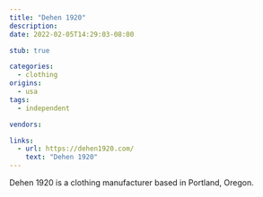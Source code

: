 ```yaml
---
title: "Dehen 1920"
description:
date: 2022-02-05T14:29:03-08:00

stub: true

categories:
  - clothing
origins:
  - usa
tags:
  - independent

vendors:

links:
  - url: https://dehen1920.com/
    text: "Dehen 1920"
---
```


Dehen 1920 is a clothing manufacturer based in Portland, Oregon.
